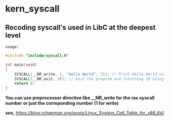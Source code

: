 # kern_syscall

## Recoding syscall's used in LibC at the deepest level
```usage:```

```c
#include "include/syscall.h"

int main(void)
{
    SYSCALL(__NR_write, 1, "Hello World", 11); // Print Hello World using write syscall
    SYSCALL(__NR_exit, 10); // Exit the program and returning 10 using exit syscall
    return 0;
}

```

**You can use preprocessor directive like __NR_write for the rax syscall number or just the correponding number (1 for write)**

**see,** *https://blog.rchapman.org/posts/Linux_System_Call_Table_for_x86_64/*
